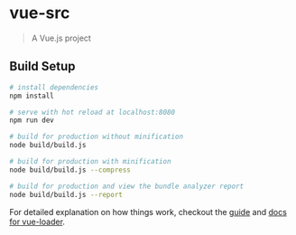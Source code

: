 # vue-src

> A Vue.js project

## Build Setup

``` bash
# install dependencies
npm install

# serve with hot reload at localhost:8080
npm run dev

# build for production without minification
node build/build.js

# build for production with minification
node build/build.js --compress

# build for production and view the bundle analyzer report
node build/build.js --report
```

For detailed explanation on how things work, checkout the [guide](http://vuejs-templates.github.io/webpack/) and [docs for vue-loader](http://vuejs.github.io/vue-loader).
